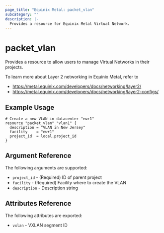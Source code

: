 ```yaml
---
page_title: "Equinix Metal: packet_vlan"
subcategory: ""
description: |-
  Provides a resource for Equinix Metal Virtual Network.
---
```


# packet_vlan

Provides a resource to allow users to manage Virtual Networks in their projects.

To learn more about Layer 2 networking in Equinix Metal, refer to

* <https://metal.equinix.com/developers/docs/networking/layer2/>
* <https://metal.equinix.com/developers/docs/networking/layer2-configs/>

## Example Usage

```hcl
# Create a new VLAN in datacenter "ewr1"
resource "packet_vlan" "vlan1" {
  description = "VLAN in New Jersey"
  facility    = "ewr1"
  project_id  = local.project_id
}
```

## Argument Reference

The following arguments are supported:

* `project_id` - (Required) ID of parent project
* `facility` - (Required) Facility where to create the VLAN
* `description` - Description string

## Attributes Reference

The following attributes are exported:

* `vxlan` - VXLAN segment ID
